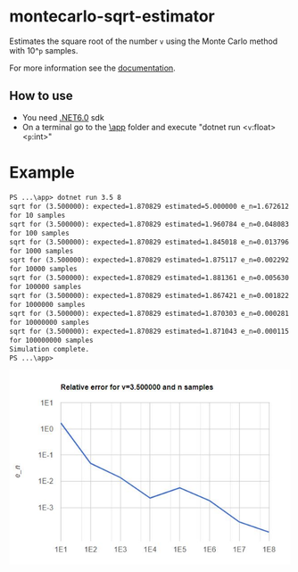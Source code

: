 # montecarlo-sqrt-estimator
Estimates the square root of the number `v` using the Monte Carlo method with 10^`p` samples.

For more information see the [documentation](./docs/mc_sqrt.pdf).

## How to use
- You need [.NET6.0](https://dotnet.microsoft.com/en-us/download/dotnet/6.0) sdk
- On a terminal go to the [\app](/app) folder and execute "dotnet run \<`v`:float\> \<`p`:int\>"
# Example

```
PS ...\app> dotnet run 3.5 8
sqrt for (3.500000): expected=1.870829 estimated=5.000000 e_n=1.672612 for 10 samples
sqrt for (3.500000): expected=1.870829 estimated=1.960784 e_n=0.048083 for 100 samples
sqrt for (3.500000): expected=1.870829 estimated=1.845018 e_n=0.013796 for 1000 samples
sqrt for (3.500000): expected=1.870829 estimated=1.875117 e_n=0.002292 for 10000 samples
sqrt for (3.500000): expected=1.870829 estimated=1.881361 e_n=0.005630 for 100000 samples
sqrt for (3.500000): expected=1.870829 estimated=1.867421 e_n=0.001822 for 1000000 samples
sqrt for (3.500000): expected=1.870829 estimated=1.870303 e_n=0.000281 for 10000000 samples
sqrt for (3.500000): expected=1.870829 estimated=1.871043 e_n=0.000115 for 100000000 samples
Simulation complete.
PS ...\app>
```
![Relative error for v=3.5](/docs/error-3_5_8.JPG)
